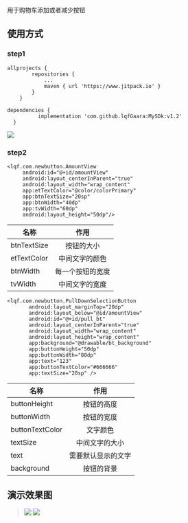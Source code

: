 
用于购物车添加或者减少按钮
## 使用方式
### step1
```
allprojects {
		repositories {
			...
			maven { url 'https://www.jitpack.io' }
		}
	}
  ```
  
  ```
  dependencies {
	        implementation 'com.github.lqfGaara:MySDk:v1.2'
	}
  ```
  ![](https://github.com/lqfGaara/MySDk/blob/master/useImag.jpg)
  ### step2
   ```
  <lqf.com.newbutton.AmountView
        android:id="@+id/amountView"
        android:layout_centerInParent="true"
        android:layout_width="wrap_content"
        app:etTextColor="@color/colorPrimary"
        app:btnTextSize="20sp"
        app:btnWidth="40dp"
        app:tvWidth="60dp"
        android:layout_height="50dp"/>
   ```
  名称|作用
   --|:--:
   btnTextSize|按钮的大小
   etTextColor|中间文字的颜色
   btnWidth|每一个按钮的宽度
   tvWidth|中间文字的宽度
 

 ```
<lqf.com.newbutton.PullDownSelectionButton
        android:layout_marginTop="20dp"
        android:layout_below="@id/amountView"
        android:id="@+id/pull_bt"
        android:layout_centerInParent="true"
        android:layout_width="wrap_content"
        android:layout_height="wrap_content"
        app:background="@drawable/bt_background"
        app:buttonHeight="50dp"
        app:buttonWidth="80dp"
        app:text="123"
        app:buttonTextColor="#666666"
        app:textSize="20sp" />
 ```


  名称|作用
   --|:--:
   buttonHeight|按钮的高度
   buttonWidth|按钮的宽度
   buttonTextColor|文字颜色
   textSize|中间文字的大小
   text|需要默认显示的文字
   background|按钮的背景

## 演示效果图 
   >![](https://github.com/lqfGaara/MySDk/blob/master/example.gif)
   >![](https://github.com/lqfGaara/MySDk/blob/master/ways2.gif)
